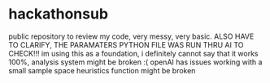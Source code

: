 # hackathonsub
public repository to review my code, very messy, very basic. ALSO HAVE TO CLARIFY, THE PARAMATERS PYTHON FILE WAS RUN THRU AI TO CHECK!!! 
im using this as a foundation, i definitely cannot say that it works 100%, analysis system might be broken :( openAI has issues working with a small sample space
heuristics function might be broken
